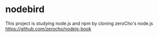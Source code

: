 # nodebird

This project is studying node.js and npm by cloning zeroCho's node.js
https://github.com/zerocho/nodejs-book
